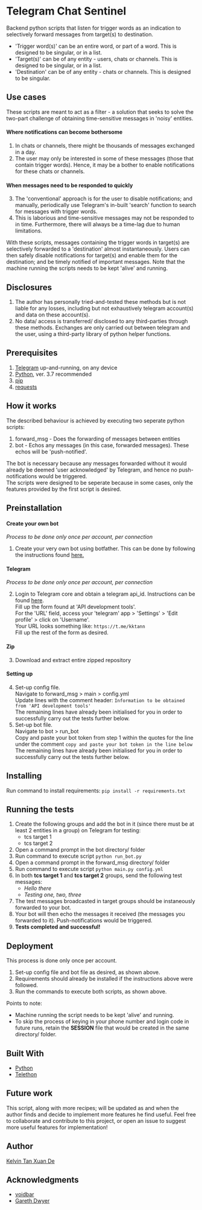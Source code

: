 # Telegram Chat Sentinel
Backend python scripts that listen for trigger words as an indication to selectively forward messages from target(s) to destination.
* 'Trigger word(s)' can be an entire word, or part of a word. This is designed to be singular, or in a list.
* 'Target(s)' can be of any entity - users, chats or channels. This is designed to be singular, or in a list.
* 'Destination' can be of any entity - chats or channels. This is designed to be singular.

## Use cases
These scripts are meant to act as a filter - a solution that seeks to solve the two-part challenge of obtaining time-sensitive messages in 'noisy' entities.

#### Where notifications can become bothersome
1. In chats or channels, there might be thousands of messages exchanged in a day.
2. The user may only be interested in some of these messages (those that contain trigger words).
   Hence, it may be a bother to enable notifications for these chats or channels.

#### When messages need to be responded to quickly
3. The 'conventional' approach is for the user to disable notifications; and manually, periodically use Telegram's in-built 'search' function to search for messages with trigger words.
4. This is laborious and time-sensitive messages may not be responded to in time. Furthermore, there will always be a time-lag due to human limitations.

With these scripts, messages containing the trigger words in target(s) are selectively forwarded to a 'destination' almost instantaneously.
Users can then safely disable notifications for target(s) and enable them for the destination; and be timely notified of important messages. Note that the machine running the scripts needs to be kept 'alive' and running. 

## Disclosures
1. The author has personally tried-and-tested these methods but is not liable for any losses, including but not exhaustively telegram account(s) and data on these account(s). 
2. No data/ access is transferred/ disclosed to any third-parties through these methods. Exchanges are only carried out between telegram and the user, using a third-party library of python helper functions.

## Prerequisites
1. [Telegram](https://web.telegram.org/) up-and-running, on any device
2. [Python](https://www.python.org/downloads/), ver. 3.7 recommended
3. [pip](https://pypi.org/project/pip/)
4. [requests](https://pypi.org/project/requests/)

## How it works
The described behaviour is achieved by executing two seperate python scripts:
1. forward_msg - Does the forwarding of messages between entities
2. bot - Echos any messages (in this case, forwarded messages). These echos will be 'push-notified'.

The bot  is necessary because any messages forwarded without it would already be deemed 'user acknowledged' by Telegram, and hence no push-notifications would be triggered.
<br>The scripts were designed to be seperate because in some cases, only the features provided by the first script is desired.

## Preinstallation
#### Create your own bot
_Process to be done only once per account, per connection_
1. Create your very own bot using botfather. This can be done by following the instructions found [here.](https://core.telegram.org/bots#6-botfather)
#### Telegram
_Process to be done only once per account, per connection_

2. Login to Telegram core and obtain a telegram api_id.
   Instructions can be found [here](https://core.telegram.org/api/obtaining_api_id).</br>
   Fill up the form found at 'API development tools'.</br>
   For the 'URL' field, access your 'telegram' app > 'Settings' > 'Edit profile' > click on 'Username'.</br>
   Your URL looks something like: `https://t.me/kktann`</br>
   Fill up the rest of the form as desired.
#### Zip
3. Download and extract entire zipped repository
#### Setting up
4. Set-up config file.</br>
   Navigate to forward_msg > main > config.yml</br>
   Update lines with the comment header: `Information to be obtained from 'API development tools'`</br>
   The remaining lines have already been initialised for you in order to successfully carry out the tests further below.
5. Set-up bot file.</br>
   Navigate to bot > run_bot</br>
   Copy and paste your bot token from step 1 within the quotes for the line under the comment `copy and paste your bot token in the line below`</br>
   The remaining lines have already been initialised for you in order to successfully carry out the tests further below.

## Installing

Run command to install requirements:
```pip install -r requirements.txt```

## Running the tests

1. Create the following groups and add the bot in it (since there must be at least 2 entities in a group) on Telegram for testing:
   * tcs target 1
   * tcs target 2
2. Open a command prompt in the bot directory/ folder
3. Run command to execute script
   ```python run_bot.py```
4. Open a command prompt in the forward_msg directory/ folder
5. Run command to execute script
   ```python main.py config.yml```
6. In both **tcs target 1** and **tcs target 2** groups, send the following test messages:
   * *Hello there*
   * *Testing one, two, three*
7. The test messages broadcasted in target groups should be instaneously forwarded to your bot.
8. Your bot will then echo the messages it received (the messages you forwarded to it). Push-notifications would be triggered.
8. **Tests completed and successful!**

## Deployment
This process is done only once per account.
1. Set-up config file and bot file as desired, as shown above.
2. Requirements should already be installed if the instructions above were followed.
3. Run the commands to execute both scripts, as shown above.

Points to note:
* Machine running the script needs to be kept 'alive' and running.
* To skip the process of keying in your phone number and login code in future runs, retain the **SESSION** file that would be created in the same directory/ folder.

## Built With

* [Python](https://www.python.org/downloads/)
* [Telethon](https://arabic-telethon.readthedocs.io/en/stable/)

## Future work

This script, along with more recipes; will be updated as and when the author finds and decide to implement more features he find useful.
Feel free to collaborate and contribute to this project, or open an issue to suggest more useful features for implementation!

## Author

[Kelvin Tan Xuan De](https://github.com/kelvinxuande)

## Acknowledgments

- [voidbar](https://github.com/voidbar)
- [Gareth Dwyer](https://www.codementor.io/garethdwyer/building-a-telegram-bot-using-python-part-1-goi5fncay)
